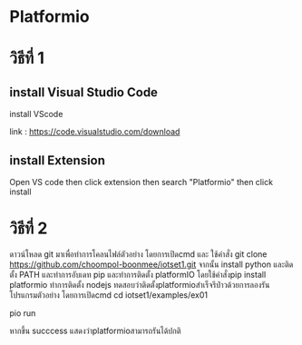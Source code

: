 # Platformio
# วิธีที่ 1
## install Visual Studio Code
install VScode 

link : https://code.visualstudio.com/download
## install Extension 
Open VS code then click extension then search "Platformio"
then click install
# วิธีที่ 2
ดาวน์โหลด git มาเพื่อทำการโคลนไฟล์ตัวอย่าง โดยการเปิดcmd และ ใช้คำสั่ง git clone https://github.com/choompol-boonmee/iotset1.git 
จากนั้น install python และติดตั้ง PATH และทำการอับเดท pip และทำการติดตั้ง platformIO โดยใช้คำสั่งpip install platformio
ทำการติดตั้ง nodejs 
ทดสอบว่าติดตั้งplatformioสำเร็จรึป่าวด้วยการลองรันโปรแกรมตัวอย่าง
โดยการเปิดcmd
cd iotset1/examples/ex01

pio run

หากขึ้น succcess แสดงว่าplatformioสามารถรันได้ปกติ
  

